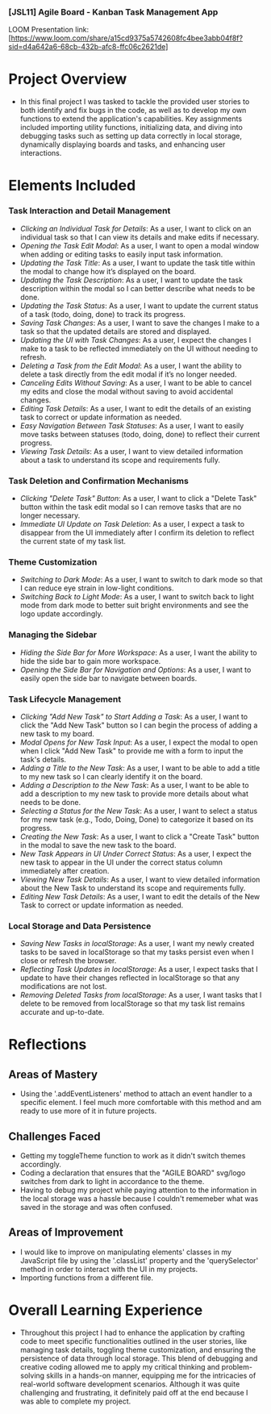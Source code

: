 ### [JSL11] Agile Board - Kanban Task Management App

LOOM Presentation link: [https://www.loom.com/share/a15cd9375a5742608fc4bee3abb04f8f?sid=d4a642a6-68cb-432b-afc8-ffc06c2621de]

# Project Overview
- In this final project I was tasked to tackle the provided user stories to both identify and fix bugs in the code, as well as to develop my own functions to extend the application's capabilities. Key assignments included importing utility functions, initializing data, and diving into debugging tasks such as setting up data correctly in local storage, dynamically displaying boards and tasks, and enhancing user interactions.

# Elements Included 

### Task Interaction and Detail Management
- *Clicking an Individual Task for Details*: As a user, I want to click on an individual task so that I can view its details and make edits if necessary.
- *Opening the Task Edit Modal*: As a user, I want to open a modal window when adding or editing tasks to easily input task information.
- *Updating the Task Title*: As a user, I want to update the task title within the modal to change how it’s displayed on the board.
- *Updating the Task Description*: As a user, I want to update the task description within the modal so I can better describe what needs to be done.
- *Updating the Task Status*: As a user, I want to update the current status of a task (todo, doing, done) to track its progress.
- *Saving Task Changes*: As a user, I want to save the changes I make to a task so that the updated details are stored and displayed.
- *Updating the UI with Task Changes*: As a user, I expect the changes I make to a task to be reflected immediately on the UI without needing to refresh.
- *Deleting a Task from the Edit Modal*: As a user, I want the ability to delete a task directly from the edit modal if it’s no longer needed.
- *Canceling Edits Without Saving*: As a user, I want to be able to cancel my edits and close the modal without saving to avoid accidental changes.
- *Editing Task Details*: As a user, I want to edit the details of an existing task to correct or update information as needed.
- *Easy Navigation Between Task Statuses*: As a user, I want to easily move tasks between statuses (todo, doing, done) to reflect their current progress.
- *Viewing Task Details*: As a user, I want to view detailed information about a task to understand its scope and requirements fully.

### Task Deletion and Confirmation Mechanisms
- *Clicking "Delete Task" Button*: As a user, I want to click a "Delete Task" button within the task edit modal so I can remove tasks that are no longer necessary.
- *Immediate UI Update on Task Deletion*: As a user, I expect a task to disappear from the UI immediately after I confirm its deletion to reflect the current state of my task list.


### Theme Customization
- *Switching to Dark Mode*: As a user, I want to switch to dark mode so that I can reduce eye strain in low-light conditions.
- *Switching Back to Light Mode*: As a user, I want to switch back to light mode from dark mode to better suit bright environments and see the logo update accordingly.


### Managing the Sidebar
- *Hiding the Side Bar for More Workspace*: As a user, I want the ability to hide the side bar to gain more workspace.
- *Opening the Side Bar for Navigation and Options*: As a user, I want to easily open the side bar to navigate between boards.


### Task Lifecycle Management
- *Clicking "Add New Task" to Start Adding a Task*: As a user, I want to click the "Add New Task" button so I can begin the process of adding a new task to my board.
- *Modal Opens for New Task Input*: As a user, I expect the modal to open when I click "Add New Task" to provide me with a form to input the task's details.
- *Adding a Title to the New Task*: As a user, I want to be able to add a title to my new task so I can clearly identify it on the board.
- *Adding a Description to the New Task*: As a user, I want to be able to add a description to my new task to provide more details about what needs to be done.
- *Selecting a Status for the New Task*: As a user, I want to select a status for my new task (e.g., Todo, Doing, Done) to categorize it based on its progress.
- *Creating the New Task*: As a user, I want to click a "Create Task" button in the modal to save the new task to the board.
- *New Task Appears in UI Under Correct Status*: As a user, I expect the new task to appear in the UI under the correct status column immediately after creation.
- *Viewing New Task Details*: As a user, I want to view detailed information about the New Task to understand its scope and requirements fully.
- *Editing New Task Details*: As a user, I want to edit the details of the New Task to correct or update information as needed.


### Local Storage and Data Persistence
- *Saving New Tasks in localStorage*: As a user, I want my newly created tasks to be saved in localStorage so that my tasks persist even when I close or refresh the browser.
- *Reflecting Task Updates in localStorage*: As a user, I expect tasks that I update to have their changes reflected in localStorage so that any modifications are not lost.
- *Removing Deleted Tasks from localStorage*: As a user, I want tasks that I delete to be removed from localStorage so that my task list remains accurate and up-to-date.

# Reflections
## Areas of Mastery 
- Using the '.addEventListeners' method to attach an event handler to a specific element. I feel much more comfortable with this method and am ready to use more of it in future projects.

## Challenges Faced
- Getting my toggleTheme function to work as it didn't switch themes accordingly.
- Coding a declaration that ensures that the "AGILE BOARD" svg/logo switches from dark to light in accordance to the theme. 
- Having to debug my project while paying attention to the information in the local storage was a hassle because I couldn't rememeber what was saved in the storage and was often confused. 

## Areas of Improvement 
- I would like to improve on manipulating elements' classes in my JavaScript file by using the '.classList' property and the 'querySelector' method in order to interact with the UI in my projects.
- Importing functions from a different file.

# Overall Learning Experience
- Throughout this project I had to enhance the application by crafting code to meet specific functionalities outlined in the user stories, like managing task details, toggling theme customization, and ensuring the persistence of data through local storage. This blend of debugging and creative coding allowed me to apply my critical thinking and problem-solving skills in a hands-on manner, equipping me for the intricacies of real-world software development scenarios. Although it was quite challenging and frustrating, it definitely paid off at the end because I was able to complete my project.